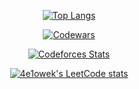 <div align="center">
  
  [![Top Langs](https://github-readme-stats.vercel.app/api/top-langs/?username=atvKail&layout=compact)](https://github.com/anuraghazra/github-readme-stats)
  
  [![Codewars](https://github.r2v.ch/codewars?user=4e1&top_languages=true)](https://www.codewars.com/users/4e1)
  
  [![Codeforces Stats](https://codeforces-readme-stats.vercel.app/api/card?username=Animehnik)](https://codeforces.com/profile/Animehnik)
  
  [![4e1owek's LeetCode stats](https://leetcode-stats-six.vercel.app/?username=atvKailS&theme=dark)]([https://github.com/KnlnKS/leetcode-stats])
  
</div>
